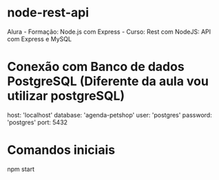 # node-rest-api
Alura - Formação: Node.js com Express - Curso: Rest com NodeJS: API com Express e MySQL

# Conexão com Banco de dados PostgreSQL (Diferente da aula vou utilizar postgreSQL)
host: 'localhost'
database: 'agenda-petshop'
user: 'postgres'
password: 'postgres'
port: 5432

# Comandos iniciais
npm start